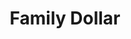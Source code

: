 ---
title: "Family Dollar"
url: /baltimore/family-dollar-east-monument-street/
shop: variety store
---